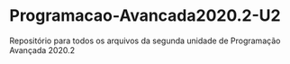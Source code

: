 # Programacao-Avancada2020.2-U2

Repositório para todos os arquivos da segunda unidade de Programação Avançada 2020.2
